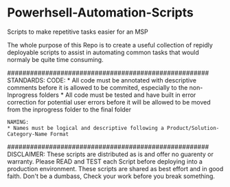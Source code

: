 # Powerhsell-Automation-Scripts
Scripts to make repetitive tasks easier for an MSP

The whole purpose of this Repo is to create a useful collection of repidly deployable scripts to assist in automating common tasks that would normaly be quite time consuming.

#####################################################
STANDARDS:
    CODE:
    * All code must be annotated with descriptive comments before it is allowed to be commited, especially to the non-Inprogress folders
    * All code must be tested and have built in error correction for potential user errors before it will be allowed to be moved from the inprogress folder to the final folder

    NAMING:
    * Names must be logical and descriptive following a Product/Solution-Category-Name Format

#####################################################
DISCLAIMER:
These scripts are distributed as is and offer no guarenty or warranty. Please READ and TEST each Script before deploying into a production environment. These scripts are shared as best effort and in good faith. Don't be a dumbass, Check your work before you break something. 